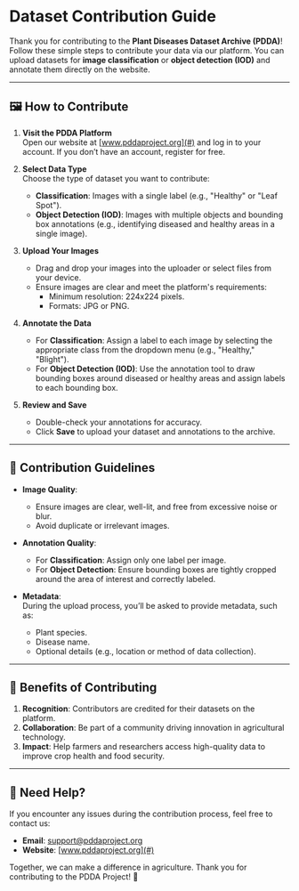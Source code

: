# Dataset Contribution Guide  

Thank you for contributing to the **Plant Diseases Dataset Archive (PDDA)**! Follow these simple steps to contribute your data via our platform. You can upload datasets for **image classification** or **object detection (IOD)** and annotate them directly on the website.  

---

## 🖼️ How to Contribute  

1. **Visit the PDDA Platform**  
   Open our website at [www.pddaproject.org](#) and log in to your account. If you don’t have an account, register for free.  

2. **Select Data Type**  
   Choose the type of dataset you want to contribute:  
   - **Classification**: Images with a single label (e.g., "Healthy" or "Leaf Spot").  
   - **Object Detection (IOD)**: Images with multiple objects and bounding box annotations (e.g., identifying diseased and healthy areas in a single image).  

3. **Upload Your Images**  
   - Drag and drop your images into the uploader or select files from your device.  
   - Ensure images are clear and meet the platform's requirements:  
     - Minimum resolution: 224x224 pixels.  
     - Formats: JPG or PNG.  

4. **Annotate the Data**  
   - For **Classification**: Assign a label to each image by selecting the appropriate class from the dropdown menu (e.g., "Healthy," "Blight").  
   - For **Object Detection (IOD)**: Use the annotation tool to draw bounding boxes around diseased or healthy areas and assign labels to each bounding box.  

5. **Review and Save**  
   - Double-check your annotations for accuracy.  
   - Click **Save** to upload your dataset and annotations to the archive.  

---

## 📝 Contribution Guidelines  

- **Image Quality**:  
  - Ensure images are clear, well-lit, and free from excessive noise or blur.  
  - Avoid duplicate or irrelevant images.  

- **Annotation Quality**:  
  - For **Classification**: Assign only one label per image.  
  - For **Object Detection**: Ensure bounding boxes are tightly cropped around the area of interest and correctly labeled.  

- **Metadata**:  
  During the upload process, you’ll be asked to provide metadata, such as:  
  - Plant species.  
  - Disease name.  
  - Optional details (e.g., location or method of data collection).  

---

## 🌟 Benefits of Contributing  

1. **Recognition**: Contributors are credited for their datasets on the platform.  
2. **Collaboration**: Be part of a community driving innovation in agricultural technology.  
3. **Impact**: Help farmers and researchers access high-quality data to improve crop health and food security.  

---

## 🔗 Need Help?  

If you encounter any issues during the contribution process, feel free to contact us:  
- **Email**: [support@pddaproject.org](mailto:support@pddaproject.org)  
- **Website**: [www.pddaproject.org](#)  

Together, we can make a difference in agriculture. Thank you for contributing to the PDDA Project! 🌱  